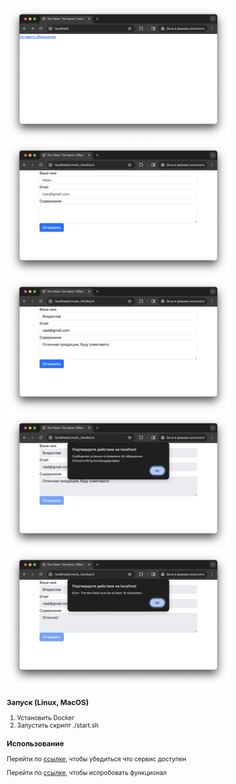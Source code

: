 ![Main page](docs/1.png)
![Empty form](docs/2.png)
![Input](docs/3.png)
![Success](docs/4.png)
![Validation error](docs/5.png)


### Запуск (Linux, MacOS)
1. Установить Docker
2. Запустить скрипт ./start.sh

### Использование
Перейти по [ссылке](http://localhost/), чтобы убедиться что сервис доступен

Перейти по [ссылке](http://localhost/create_feedback), чтобы испробовать функционал
